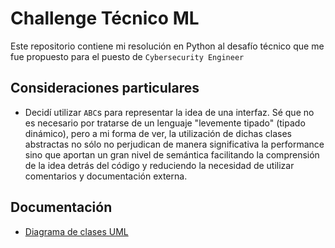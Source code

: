 # Challenge Técnico ML

Este repositorio contiene mi resolución en Python al desafío técnico que me fue propuesto para el puesto de `Cybersecurity Engineer`

## Consideraciones particulares

- Decidí utilizar `ABC`s para representar la idea de una interfaz. Sé que no es necesario por tratarse de un lenguaje "levemente tipado" (tipado dinámico), pero a mi forma de ver, la utilización de dichas clases abstractas no sólo no perjudican de manera significativa la performance sino que aportan un gran nivel de semántica facilitando la comprensión de la idea detrás del código y reduciendo la necesidad de utilizar comentarios y documentación externa.

## Documentación

- [Diagrama de clases UML](https://github.com/Agufi28/Challenge-Tecnico-ML/tree/VersionEnPython/documentation/diagramaDeClases.puml)